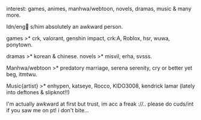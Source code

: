 interest: games, animes, manhwa/webtoon, novels, dramas, music & many more.

Idn/eng🐉 s/him
absolutely an awkward person.


games >* crk, valorant, genshin impact, crk:A, Roblox, hsr, wuwa, ponytown. 

dramas >* korean & chinese.
novels >* misvil, erha, svsss.

Manhwa/webtoon >* predatory marriage, serena serenity, cry or better yet beg, itmtwu.

Music{artist} >* enhypen, katseye, Rocco, KIDO3008, kendrick lamar (lately into deftones & slipknot!!)


I'm actually awkward at first but trust, im acc a freak ://.. please do cuds/int if you saw me on pt! i don't bite...
